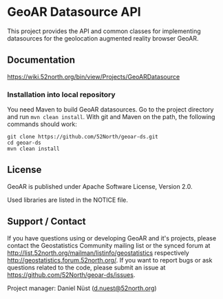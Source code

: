 # GeoAR Datasource API

This project provides the API and common classes for implementing datasources for the geolocation augmented reality browser GeoAR.

## Documentation

https://wiki.52north.org/bin/view/Projects/GeoARDatasource

### Installation into local repository

You need Maven to build GeoAR datasources. Go to the project directory and run ``mvn clean install``. With git and Maven on the path, the following commands should work:

```
git clone https://github.com/52North/geoar-ds.git
cd geoar-ds
mvn clean install
```

## License

GeoAR is published under Apache Software License, Version 2.0.

Used libraries are listed in the NOTICE file.

## Support / Contact

If you have questions using or developing GeoAR and it's projects, please contact the Geostatistics Community mailing list or the synced forum at http://list.52north.org/mailman/listinfo/geostatistics respectively http://geostatistics.forum.52north.org/. If you want to report bugs or ask questions related to the code, please submit an issue at https://github.com/52North/geoar-ds/issues.

Project manager: Daniel Nüst (d.nuest@52north.org) 
